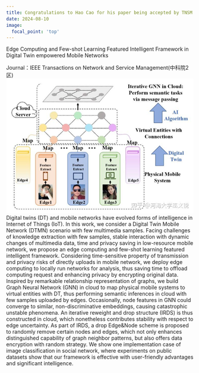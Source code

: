 ```yaml
---
title: Congratulations to Hao Cao for his paper being accepted by TNSM
date: 2024-08-10
image:
  focal_point: 'top'
---
```

Edge Computing and Few-shot Learning Featured Intelligent Framework in Digital Twin empowered Mobile Networks
<!--more-->

Journal：IEEE Transactions on Network and Service Management(中科院2区)
![TNSM](8-10-TNSM.jpg)
Digital twins (DT) and mobile networks have evolved forms of intelligence in Internet of Things (IoT). In this work, we consider a Digital Twin Mobile Network (DTMN) scenario with few multimedia samples. Facing challenges of knowledge extraction with few samples, stable interaction with dynamic changes of multimedia data, time and privacy saving in low-resource mobile network, we propose an edge computing and few-shot learning featured intelligent framework. Considering time-sensitive property of transmission and privacy risks of directly uploads in mobile network, we deploy edge computing to locally run networks for analysis, thus saving time to offload computing request and enhancing privacy by encrypting original data. Inspired by remarkable relationship representation of graphs, we build Graph Neural Network (GNN) in cloud to map physical mobile systems to virtual entities with DT, thus performing semantic inferences in cloud with few samples uploaded by edges. Occasionally, node features in GNN could converge to similar, non-discriminative embeddings, causing catastrophic unstable phenomena. An iterative reweight and drop structure (IRDS) is thus constructed in cloud, which nonetheless contributes stability with respect to edge uncertainty. As part of IRDS, a drop Edge&Node scheme is proposed to randomly remove certain nodes and edges, which not only enhances distinguished capability of graph neighbor patterns, but also offers data encryption with random strategy. We show one implementation case of image classification in social network, where experiments on public datasets show that our framework is effective with user-friendly advantages and significant intelligence.

